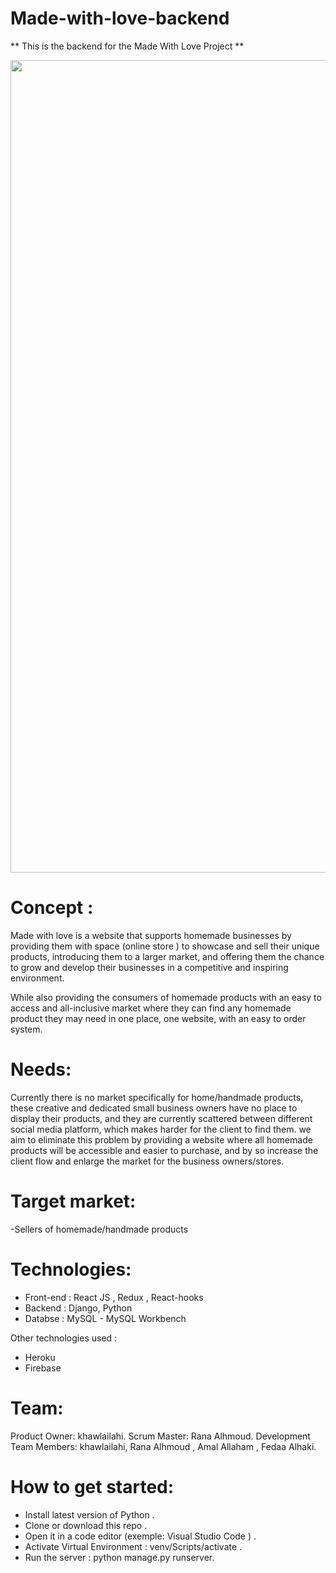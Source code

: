 # Made-with-love-backend
 ** This is the backend for the Made With Love Project **
 
 
 <img src= "src/images/madecol.jpg" width = "1300">

# Concept : 
Made with love is a website that supports homemade businesses by providing them with space (online store ) to showcase and sell their unique products, introducing them to a larger market, and offering them the chance to grow and develop their businesses in a competitive and inspiring environment.

While also providing the consumers of homemade products with an easy to access and all-inclusive market where they can find any homemade product they may need in one place, one website, with an easy to order system.

# Needs:
Currently there is no market specifically for home/handmade products, these creative and dedicated small business owners have no place to display their products, and they are currently scattered between different social media platform, which makes harder for the client to find them.
we aim to eliminate this problem by providing a website where all homemade products will be accessible and easier to purchase, and by so increase the client flow and enlarge the market for the business owners/stores.

# Target market:
-Sellers of homemade/handmade products

# Technologies:

- Front-end : React JS , Redux , React-hooks
- Backend : Django, Python
- Databse : MySQL - MySQL Workbench 

Other technologies used :
- Heroku
- Firebase 



# Team:
Product Owner: khawlailahi.
Scrum Master: Rana Alhmoud.
Development Team Members: khawlailahi, Rana Alhmoud , Amal Allaham , Fedaa Alhaki.

# How to get started:
- Install latest version of Python .
- Clone or download this repo .
- Open it in a code editor (exemple: Visual Studio Code ) .
- Activate Virtual Environment : venv/Scripts/activate .
- Run the server : python manage.py runserver.

